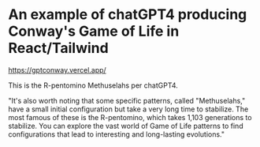 # An example of chatGPT4 producing Conway's Game of Life in React/Tailwind

https://gptconway.vercel.app/

This is the R-pentomino Methuselahs per chatGPT4.

"It's also worth noting that some specific patterns, called "Methuselahs," have a small initial configuration but take a very long time to stabilize. The most famous of these is the R-pentomino, which takes 1,103 generations to stabilize. You can explore the vast world of Game of Life patterns to find configurations that lead to interesting and long-lasting evolutions."
